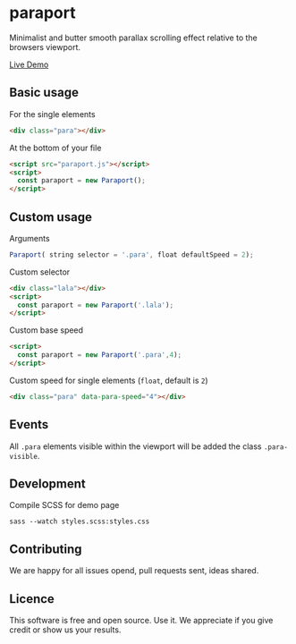 # paraport

Minimalist and butter smooth parallax scrolling effect relative to the browsers viewport.

[Live Demo](https://encoding-group.github.io/paraport/)

## Basic usage

For the single elements
``` html
<div class="para"></div>
```

At the bottom of your file
```html
<script src="paraport.js"></script>
<script>
  const paraport = new Paraport();
</script>
```

## Custom usage

Arguments
```js
Paraport( string selector = '.para', float defaultSpeed = 2);
```

Custom selector
```html
<div class="lala"></div>
<script>
  const paraport = new Paraport('.lala');
</script>
```

Custom base speed
```html
<script>
  const paraport = new Paraport('.para',4);
</script>
```

Custom speed for single elements (`float`, default is `2`)
```html
<div class="para" data-para-speed="4"></div>
```

## Events
All `.para` elements visible within the viewport will be added the class `.para-visible`.

## Development
Compile SCSS for demo page
```
sass --watch styles.scss:styles.css
```

## Contributing
We are happy for all issues opend, pull requests sent, ideas shared.

## Licence
This software is free and open source. Use it. We appreciate if you give credit or show us your results.
